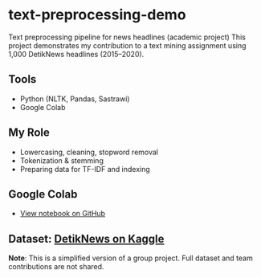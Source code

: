 # text-preprocessing-demo
Text preprocessing pipeline for news headlines (academic project)
This project demonstrates my contribution to a text mining assignment using 1,000 DetikNews headlines (2015–2020).

## Tools
- Python (NLTK, Pandas, Sastrawi)
- Google Colab

## My Role
- Lowercasing, cleaning, stopword removal
- Tokenization & stemming
- Preparing data for TF-IDF and indexing

## Google Colab
- [View notebook on GitHub](https://colab.research.google.com/drive/1SZA1KwffG1sN0uaWlyUZXpQKULNhRxmb?usp=sharing)

## Dataset: [DetikNews on Kaggle](https://www.kaggle.com/datasets/bantalmetal/detiknews-headline-every-15th-janoct-20152020?resource=download&authuser=0)

**Note**: This is a simplified version of a group project. Full dataset and team contributions are not shared.

